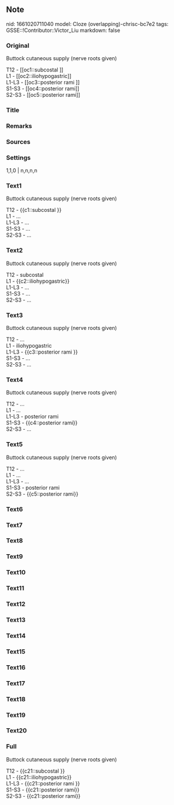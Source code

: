 ## Note
nid: 1661020711040
model: Cloze (overlapping)-chrisc-bc7e2
tags: GSSE::!Contributor::Victor_Liu
markdown: false

### Original
Buttock cutaneous supply (nerve roots given)
<div>
  T12 - [[oc1::subcostal ]]
</div>
<div>
  L1 - [[oc2::iliohypogastric]]
</div>
<div>
  L1-L3 - [[oc3::posterior rami ]]
</div>
<div>
  S1-S3 - [[oc4::posterior rami]]
</div>
<div>
  S2-S3 - [[oc5::posterior rami]]
</div>

### Title


### Remarks


### Sources


### Settings
1,1,0 | n,n,n,n

### Text1
Buttock cutaneous supply (nerve roots given)
<div>
  T12 - {{c1::subcostal }}
</div>
<div>
  L1 - ...
</div>
<div>
  L1-L3 - ...
</div>
<div>
  S1-S3 - ...
</div>
<div>
  S2-S3 - ...
</div>

### Text2
Buttock cutaneous supply (nerve roots given)
<div>
  T12 - subcostal
</div>
<div>
  L1 - {{c2::iliohypogastric}}
</div>
<div>
  L1-L3 - ...
</div>
<div>
  S1-S3 - ...
</div>
<div>
  S2-S3 - ...
</div>

### Text3
Buttock cutaneous supply (nerve roots given)
<div>
  T12 - ...
</div>
<div>
  L1 - iliohypogastric
</div>
<div>
  L1-L3 - {{c3::posterior rami }}
</div>
<div>
  S1-S3 - ...
</div>
<div>
  S2-S3 - ...
</div>

### Text4
Buttock cutaneous supply (nerve roots given)
<div>
  T12 - ...
</div>
<div>
  L1 - ...
</div>
<div>
  L1-L3 - posterior rami
</div>
<div>
  S1-S3 - {{c4::posterior rami}}
</div>
<div>
  S2-S3 - ...
</div>

### Text5
Buttock cutaneous supply (nerve roots given)
<div>
  T12 - ...
</div>
<div>
  L1 - ...
</div>
<div>
  L1-L3 - ...
</div>
<div>
  S1-S3 - posterior rami
</div>
<div>
  S2-S3 - {{c5::posterior rami}}
</div>

### Text6


### Text7


### Text8


### Text9


### Text10


### Text11


### Text12


### Text13


### Text14


### Text15


### Text16


### Text17


### Text18


### Text19


### Text20


### Full
Buttock cutaneous supply (nerve roots given)
<div>
  T12 - {{c21::subcostal }}
</div>
<div>
  L1 - {{c21::iliohypogastric}}
</div>
<div>
  L1-L3 - {{c21::posterior rami }}
</div>
<div>
  S1-S3 - {{c21::posterior rami}}
</div>
<div>
  S2-S3 - {{c21::posterior rami}}
</div>
